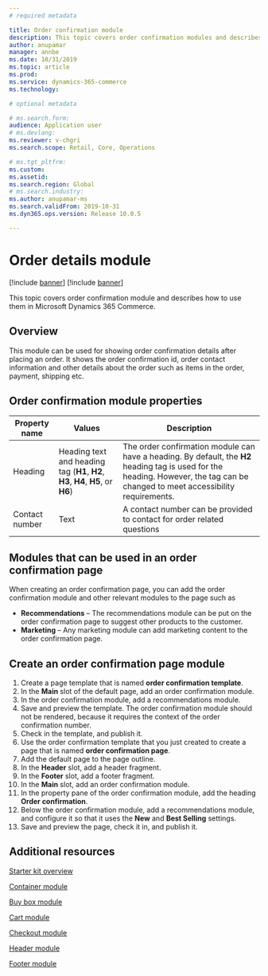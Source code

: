 ```yaml
---
# required metadata

title: Order confirmation module
description: This topic covers order confirmation modules and describes how to create them in Microsoft Dynamics 365 Commerce.
author: anupamar
manager: annbe
ms.date: 10/31/2019
ms.topic: article
ms.prod: 
ms.service: dynamics-365-commerce
ms.technology: 

# optional metadata

# ms.search.form: 
audience: Application user
# ms.devlang: 
ms.reviewer: v-chgri
ms.search.scope: Retail, Core, Operations

# ms.tgt_pltfrm: 
ms.custom: 
ms.assetid: 
ms.search.region: Global
# ms.search.industry: 
ms.author: anupamar-ms
ms.search.validFrom: 2019-10-31
ms.dyn365.ops.version: Release 10.0.5

---
```

# Order details module

[!include [banner](includes/preview-banner.md)]
[!include [banner](includes/banner.md)]

This topic covers order confirmation module and describes how to use them in Microsoft Dynamics 365 Commerce.

## Overview

This module can be used for showing order confirmation details after placing an order. It shows the order confirmation id, order contact information and other details about the order such as items in the order, payment, shipping etc.


## Order confirmation module properties

| Property name | Values | Description |
|---------------|--------|-------------|
| Heading       | Heading text and heading tag (**H1**, **H2**, **H3**, **H4**, **H5**, or **H6**) | The order confirmation module can have a heading. By default, the **H2** heading tag is used for the heading. However, the tag can be changed to meet accessibility requirements. |
|Contact number| Text| A contact number can be provided to contact for order related questions|

## Modules that can be used in an order confirmation page  
When creating an order confirmation page, you can add the order confirmation module and other relevant modules to the page such as

- **Recommendations** – The recommendations module can be put on the order confirmation page to suggest other products to the customer.
- **Marketing** – Any marketing module can add marketing content to the order confirmation page.

## Create an order confirmation page module

1. Create a page template that is named **order confirmation template**.
1. In the **Main** slot of the default page, add an order confirmation module.
1. In the order confirmation module, add a recommendations module.
1. Save and preview the template. The order confirmation module should not be rendered, because it requires the context of the order confirmation number.
1. Check in the template, and publish it.
1. Use the order confirmation template that you just created to create a page that is named **order confirmation page**.
1. Add the default page to the page outline.
1. In the **Header** slot, add a header fragment.
1. In the **Footer** slot, add a footer fragment.
1. In the **Main** slot, add an order confirmation module.
1. In the property pane of the order confirmation module, add the heading **Order confirmation**.
1. Below the order confirmation module, add a recommendations module, and configure it so that it uses the **New** and **Best Selling** settings.
1. Save and preview the page, check it in, and publish it.

## Additional resources

[Starter kit overview](starter-kit-overview.md)

[Container module](add-container-module.md)

[Buy box module](add-buy-box.md)

[Cart module](add-cart-module.md)

[Checkout module](add-checkout-module.md)

[Header module](author-header-module.md)

[Footer module](author-footer-module.md)
